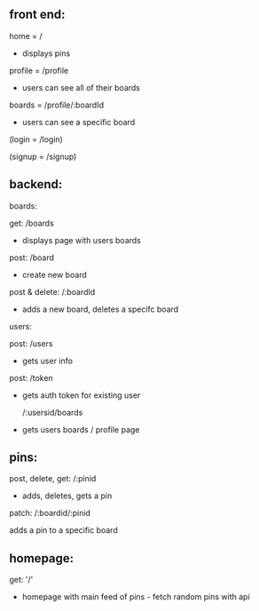 ## front end:

home = /
- displays pins


profile = /profile

- users can see all of their boards

boards = /profile/:boardId

- users can see a specific board 

(login = /login)

(signup = /signup)


## backend:

boards:

get: /boards

- displays page with users boards

post: /board

- create new board

post & delete: /:boardId

- adds a new board, deletes a specifc board

users:

post: /users

 - gets user info

  post:  /token

- gets auth token for existing user

    /:usersid/boards

- gets users boards / profile page



## pins:

post, delete, get: /:pinid

- adds, deletes, gets a pin

patch: /:boardid/:pinid

adds a pin to a specific board


## homepage:

get: '/'

- homepage with main feed of pins - fetch random pins with api
